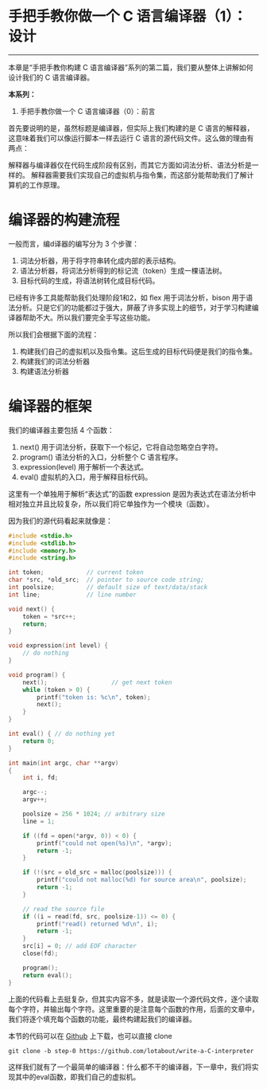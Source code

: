 **手把手教你做一个 C 语言编译器（1）：设计**
=========================================
***
本章是“手把手教你构建 C 语言编译器”系列的第二篇，我们要从整体上讲解如何设计我们的 C 语言编译器。

**本系列：**

1. 手把手教你做一个 C 语言编译器（0）：前言

首先要说明的是，虽然标题是编译器，但实际上我们构建的是 C 语言的解释器，这意味着我们可以像运行脚本一样去运行 C 语言的源代码文件。这么做的理由有两点：

解释器与编译器仅在代码生成阶段有区别，而其它方面如词法分析、语法分析是一样的。
解释器需要我们实现自己的虚拟机与指令集，而这部分能帮助我们了解计算机的工作原理。

**编译器的构建流程**
====================

一般而言，编d译器的编写分为 3 个步骤：

1. 词法分析器，用于将字符串转化成内部的表示结构。
2. 语法分析器，将词法分析得到的标记流（token）生成一棵语法树。
3. 目标代码的生成，将语法树转化成目标代码。

已经有许多工具能帮助我们处理阶段1和2，如 flex 用于词法分析，bison 用于语法分析。只是它们的功能都过于强大，屏蔽了许多实现上的细节，对于学习构建编译器帮助不大。所以我们要完全手写这些功能。

所以我们会根据下面的流程：

1. 构建我们自己的虚拟机以及指令集。这后生成的目标代码便是我们的指令集。
2. 构建我们的词法分析器
3. 构建语法分析器

**编译器的框架**
===============

我们的编译器主要包括 4 个函数：

1. next() 用于词法分析，获取下一个标记，它将自动忽略空白字符。
2. program() 语法分析的入口，分析整个 C 语言程序。
3. expression(level) 用于解析一个表达式。
4. eval() 虚拟机的入口，用于解释目标代码。

这里有一个单独用于解析“表达式”的函数 expression 是因为表达式在语法分析中相对独立并且比较复杂，所以我们将它单独作为一个模块（函数）。

因为我们的源代码看起来就像是：

```C
#include <stdio.h>
#include <stdlib.h>
#include <memory.h>
#include <string.h>

int token;            // current token
char *src, *old_src;  // pointer to source code string;
int poolsize;         // default size of text/data/stack
int line;             // line number

void next() {
    token = *src++;
    return;
}

void expression(int level) {
    // do nothing
}

void program() {
    next();                  // get next token
    while (token > 0) {
        printf("token is: %c\n", token);
        next();
    }
}

int eval() { // do nothing yet
    return 0;
}

int main(int argc, char **argv)
{
    int i, fd;

    argc--;
    argv++;

    poolsize = 256 * 1024; // arbitrary size
    line = 1;

    if ((fd = open(*argv, 0)) < 0) {
        printf("could not open(%s)\n", *argv);
        return -1;
    }

    if (!(src = old_src = malloc(poolsize))) {
        printf("could not malloc(%d) for source area\n", poolsize);
        return -1;
    }

    // read the source file
    if ((i = read(fd, src, poolsize-1)) <= 0) {
        printf("read() returned %d\n", i);
        return -1;
    }
    src[i] = 0; // add EOF character
    close(fd);

    program();
    return eval();
}
```
上面的代码看上去挺复杂，但其实内容不多，就是读取一个源代码文件，逐个读取每个字符，并输出每个字符。这里重要的是注意每个函数的作用，后面的文章中，我们将逐个填充每个函数的功能，最终构建起我们的编译器。

本节的代码可以在 [Github](https://github.com/lotabout/write-a-C-interpreter/tree/step-0) 上下载，也可以直接 clone
```
git clone -b step-0 https://github.com/lotabout/write-a-C-interpreter
```
这样我们就有了一个最简单的编译器：什么都不干的编译器，下一章中，我们将实现其中的eval函数，即我们自己的虚拟机。
